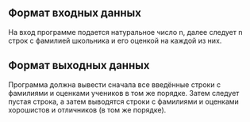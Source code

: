 ## Формат входных данных

На вход программе подается натуральное число n, далее следует n строк с фамилией школьника и его оценкой на каждой из них.

## Формат выходных данных

Программа должна вывести сначала все введённые строки с фамилиями и оценками учеников в том же порядке. 
Затем следует пустая строка, 
а затем выводятся строки с фамилиями и оценками хорошистов и отличников (в том же порядке).